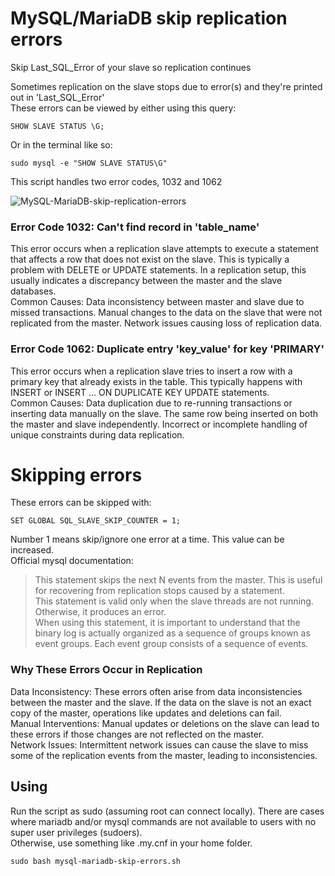 # MySQL/MariaDB skip replication errors
Skip Last_SQL_Error of your slave so replication continues

Sometimes replication on the slave stops due to error(s) and they're printed out in 'Last_SQL_Error'  
These errors can be viewed by either using this query:
````
SHOW SLAVE STATUS \G;
````
Or in the terminal like so:  
````
sudo mysql -e "SHOW SLAVE STATUS\G" 
````

This script handles two error codes, 1032 and 1062

![MySQL-MariaDB-skip-replication-errors](https://github.com/spithash/MySQL-MariaDB-skip-replication-errors/assets/3981730/d49a7339-5197-41cc-a456-3cc84912462f)

### Error Code 1032: Can't find record in 'table_name'

This error occurs when a replication slave attempts to execute a statement that affects a row that does not exist on the slave. This is typically a problem with DELETE or UPDATE statements. In a replication setup, this usually indicates a discrepancy between the master and the slave databases.  
Common Causes:
        Data inconsistency between master and slave due to missed transactions.
        Manual changes to the data on the slave that were not replicated from the master.
        Network issues causing loss of replication data.

### Error Code 1062: Duplicate entry 'key_value' for key 'PRIMARY'

This error occurs when a replication slave tries to insert a row with a primary key that already exists in the table. This typically happens with INSERT or INSERT ... ON DUPLICATE KEY UPDATE statements.  
Common Causes:
        Data duplication due to re-running transactions or inserting data manually on the slave.
        The same row being inserted on both the master and slave independently.
        Incorrect or incomplete handling of unique constraints during data replication.

# Skipping errors
These errors can be skipped with:
````
SET GLOBAL SQL_SLAVE_SKIP_COUNTER = 1;
````
Number 1 means skip/ignore one error at a time. This value can be increased.  
Official mysql documentation:
>This statement skips the next N events from the master. This is useful for recovering from replication stops caused by a statement.  
>This statement is valid only when the slave threads are not running. Otherwise, it produces an error.  
>When using this statement, it is important to understand that the binary log is actually organized as a sequence of groups known as event groups. Each event group consists of a sequence of events.  

### Why These Errors Occur in Replication

Data Inconsistency: These errors often arise from data inconsistencies between the master and the slave. If the data on the slave is not an exact copy of the master, operations like updates and deletions can fail.  
Manual Interventions: Manual updates or deletions on the slave can lead to these errors if those changes are not reflected on the master.  
Network Issues: Intermittent network issues can cause the slave to miss some of the replication events from the master, leading to inconsistencies.  

## Using
Run the script as sudo (assuming root can connect locally). There are cases where mariadb and/or mysql commands are not available to users with no super user privileges (sudoers).  
Otherwise, use something like .my.cnf in your home folder.
````
sudo bash mysql-mariadb-skip-errors.sh
````
